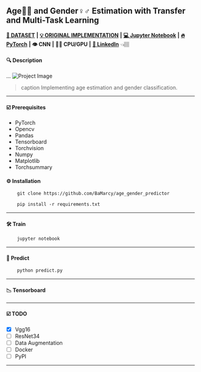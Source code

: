  ## Age👶👴 and Gender♀️♂️ Estimation with Transfer and Multi-Task Learning
 
[**💾 DATASET**](https://github.com/joojs/fairface) **|** [**💡 ORIGINAL IMPLEMENTATION**](https://github.com/dchen236/FairFace) **|** [**💻 Jupyter Notebook**](https://jupyter.org/install) **|** [**🔥 PyTorch**](https://pytorch.org/get-started/locally/) **|** **👁 CNN** **|** **💪🏽 CPU/GPU** **|**  [**🔗 LinkedIn**](https://www.linkedin.com/in/marcellbalogh) 👈🏽
#### 🔍 Description
...
![Project Image](project-image-url)
> caption Implementing age estimation and gender classification.
---
#### ☑️ Prerequisites
- PyTorch
- Opencv
- Pandas
- Tensorboard
- Torchvision
- Numpy
- Matplotlib
- Torchsummary

#### ⚙️ Installation
```html
    git clone https://github.com/BaMarcy/age_gender_predictor
```
```html
    pip install -r requirements.txt
```
---
#### 🛠️ Train
```html
    jupyter notebook
```
---
#### 💊 Predict
```html
    python predict.py
```
---
#### 📉 Tensorboard
---
#### ☑️ TODO
- [x] Vgg16
- [ ] ResNet34
- [ ] Data Augmentation
- [ ] Docker
- [ ] PyPI
---
